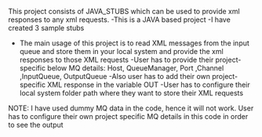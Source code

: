 This project consists of JAVA_STUBS which can be used to provide xml responses to any xml requests.
-This is a JAVA based project
-I have created 3 sample stubs
- The main usage of this project is to read XML messages from the input queue and store them in your local 
system and provide the xml responses to those XML requests
-User has to provide their project-specific  below MQ details:
       Host, QueueManager, Port ,Channel ,InputQueue, OutputQueue
-Also user has to add their own project-specific XML response in the variable OUT
-User has to configure their local system folder path where they want to store their XML requests


NOTE: I have used dummy MQ data in the code, hence it will not work. User has to configure their own project specific
MQ details in this code in order to see the output
